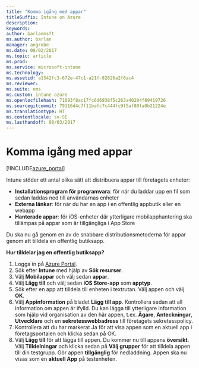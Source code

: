 ```yaml
---
title: "Komma igång med appar"
titleSuffix: Intune on Azure
description: 
keywords: 
author: barlanmsft
ms.author: barlan
manager: angrobe
ms.date: 08/02/2017
ms.topic: article
ms.prod: 
ms.service: microsoft-intune
ms.technology: 
ms.assetid: a1542fc3-672e-47c1-a21f-82826a2f8ac4
ms.reviewer: 
ms.suite: ems
ms.custom: intune-azure
ms.openlocfilehash: 71093f8ac17fc6d6938f5c263a40204f89419726
ms.sourcegitcommit: 79116d4c7f11bafc7c444fc9f5af80fa0b21224e
ms.translationtype: HT
ms.contentlocale: sv-SE
ms.lasthandoff: 08/03/2017
---
```

# <a name="getting-started-with-apps"></a>Komma igång med appar

[!INCLUDE[azure_portal](./includes/azure_portal.md)]

Intune stöder ett antal olika sätt att distribuera appar till företagets enheter:

* **Installationsprogram för programvara**: för när du laddar upp en fil som sedan laddas ned till användarnas enheter
* __Externa länkar__: för när du har en app i en offentlig appbutik eller en webapp
* **Hanterade appar**: för iOS-enheter där ytterligare mobilapphantering ska tillämpas på appar som är tillgängliga i App Store

Du ska nu gå genom en av de snabbare distributionsmetoderna för appar genom att tilldela en offentlig butiksapp.

__Hur tilldelar jag en offentlig butiksapp?__

1. Logga in på [Azure Portal](https://portal.azure.com).
2. Sök efter **Intune** med hjälp av **Sök resurser**.
3. Välj **Mobilappar** och välj sedan **appar**.
4. Välj **Lägg till** och välj sedan **iOS Store-app** som **apptyp**.
5. Sök efter en app att tilldela till enheten i textrutan. Välj appen och välj **OK**.
6. Välj **Appinformation** på bladet **Lägg till app**. Kontrollera sedan att all information om appen är ifylld. Du kan lägga till ytterligare information som hjälp vid organisation av den här appen, t.ex. **Ägare**, **Anteckningar**, **Utvecklare** och en **sekretesswebbadress** till företagets sekretesspolicy.
7. Kontrollera att du har markerat Ja för att visa appen som en aktuell app i företagsportalen och klicka sedan på OK.
8. Välj **Lägg till** för att lägga till appen. Du kommer nu till appens **översikt**. Välj **Tilldelningar** och klicka sedan på **Välj grupper** för att tilldela appen till din testgrupp. Gör appen **tillgänglig** för nedladdning. Appen ska nu visas som en **aktuell App** på testenheten.
